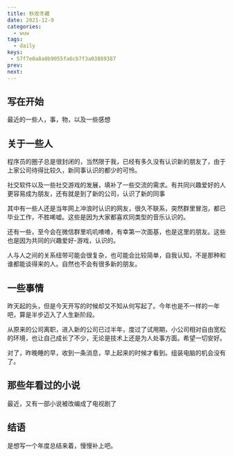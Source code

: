 ```yaml
---
title: 秋收冬藏
date: 2021-12-9
categories:
  - wuw
tags:
  - daily
keys:
 - 57f7e0a8a0b9055fa6cb7f3a03889387
prev: 
next:
---
```




<!-- more -->

## 写在开始

最近的一些人，事，物，以及一些感想
## 关于一些人

程序员的圈子总是很封闭的，当然限于我，已经有多久没有认识新的朋友了，由于上家公司待得比较久，新同事认识的都少的可怜。

社交软件以及一些社交游戏的发展，填补了一些交流的需求。有共同兴趣爱好的人更容易成为朋友，还有就是到了新的公司，认识了新的同事

其中有一些人还是当年网上冲浪时认识的网友，很久不联系，突然群里冒泡，都已毕业工作，不胜唏嘘。这些是因为大家都喜欢同类型的音乐认识的。

还有一些，至今会在微信群里叽叽喳喳，有幸第一次面基，也是这里的朋友。这些也是因为共同的兴趣爱好-游戏，认识的。

人与人之间的关系纽带可能会很复杂，也可能会比较简单，自我认知，不是那种和谁都能谈得来的人。自然也不会有很多新的朋友。

## 一些事情

昨天起的头，但是今天开写的时候却又不知从何写起了。今年也是不一样的一年吧，算是半步迈入了人生新阶段。

从原来的公司离职，进入新的公司已过半年，度过了试用期，小公司相对自由宽松的环境，也让自己成长了不少，无论是技术上还是为人处事方面。希望一切安好。

对了，昨晚睡的早，收到一条消息，早上起来的时候才看到。组装电脑的机会没有了。

## 那些年看过的小说

最近，又有一部小说被改编成了电视剧了

## 结语

是想写一个年度总结来着，慢慢补上吧。

